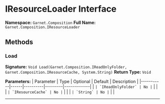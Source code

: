 # IResourceLoader Interface

**Namespace:** `Garnet.Composition`
**Full Name:** `Garnet.Composition.IResourceLoader`

## Methods

### Load

**Signature:** `Void Load(Garnet.Composition.IReadOnlyFolder, Garnet.Composition.IResourceCache, System.String)`
**Return Type:** `Void`

**Parameters:**
| Parameter | Type | Optional | Default | Description |
|-----------|------|----------|---------|-------------|
| `` | `IReadOnlyFolder` | No | `` |  |
| `` | `IResourceCache` | No | `` |  |
| `` | `String` | No | `` |  |

---